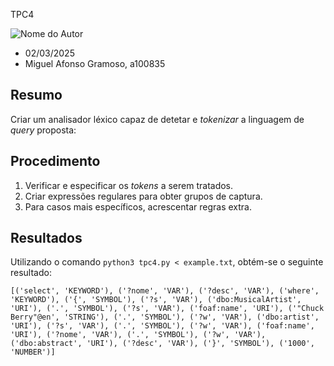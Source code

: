  TPC4

![Nome do Autor](../profile.jpg)  
- 02/03/2025
- Miguel Afonso Gramoso, a100835

## Resumo

Criar um analisador léxico capaz de detetar e _tokenizar_ a linguagem de _query_ proposta:


## Procedimento

1. Verificar e especificar os _tokens_ a serem tratados.
2. Criar expressões regulares para obter grupos de captura.
3. Para casos mais específicos, acrescentar regras extra.

## Resultados

Utilizando o comando `python3 tpc4.py < example.txt`, obtém-se o seguinte resultado:

```
[('select', 'KEYWORD'), ('?nome', 'VAR'), ('?desc', 'VAR'), ('where', 'KEYWORD'), ('{', 'SYMBOL'), ('?s', 'VAR'), ('dbo:MusicalArtist', 'URI'), ('.', 'SYMBOL'), ('?s', 'VAR'), ('foaf:name', 'URI'), ('"Chuck Berry"@en', 'STRING'), ('.', 'SYMBOL'), ('?w', 'VAR'), ('dbo:artist', 'URI'), ('?s', 'VAR'), ('.', 'SYMBOL'), ('?w', 'VAR'), ('foaf:name', 'URI'), ('?nome', 'VAR'), ('.', 'SYMBOL'), ('?w', 'VAR'), ('dbo:abstract', 'URI'), ('?desc', 'VAR'), ('}', 'SYMBOL'), ('1000', 'NUMBER')]
```